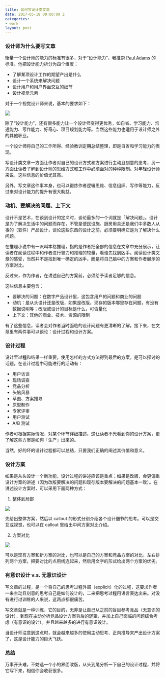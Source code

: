 ```yaml
---
title: 如何写设计类文章
date: 2017-05-18 00:00:00 Z
categories:
- work
layout: post
---
```


### 设计师为什么要写文章

衡量一个设计师的能力的标准有很多，对于“设计能力”，我推崇 [Paul Adams](http://twitter.com/padday) 的标准。他把设计能力拆分为四个维度：

* 了解某项设计工作的期望产出是什么
* 设计一个系统来解决问题
* 设计用户和用户界面交互的细节
* 设计视觉元素

对于一个视觉设计师来说，基本的要求如下：

![](https://general-1258275882.cos.ap-chengdu.myqcloud.com/writing01.jpg)

除了“设计能力”，还有很多能力让一个设计师变得更优秀，如自省、学习能力、沟通能力、写作能力、好奇心、项目规划能力等。当然这些能力也适用于设计师之外的其他职业。

一个设计师将自己的工作所得、经验教训定期总结整理，即是自省和学习能力的表现。

写设计类文章一方面让作者对自己的设计方式和方案进行主动且刻意的思考，另一方面让读者了解到设计师的思维方式和工作中必须面对的种种限制。对年轻设计师来说，这些信息的价值尤其高。

另外，写文章这件事本身，也可以锻炼作者逻辑思维、信息组织、写作等能力，反过来对设计能力的提升有很大助益。

### 动机、要解决的问题、上下文

设计不是艺术，在谈到设计的定义时，谈论最多的一个词就是「解决问题」。设计是为了解决生活中的问题而存在，不管是便民设施、厨房用具还是我们中多数人从事的（软件）产品设计，谈论这些东西的设计之前，必须要明确它是为了解决什么问题。

在推理小说中有一派叫本格推理，指的是作者把全部的信息在文章中充分展示，让读者在阅读过程中和作者进行智力和推理的较量，看谁先找到凶手。阅读设计类文章的感受，当然并不是找到唯一确定的凶手，而是将自己脑中的方案和作者展示的方案对比。

反过来，作为作者，在讲述自己的方案前，必须给予读者足够的信息。

这些信息主要包含：

* 要解决的问题：在数字产品设计里，这包含用户的问题和商业的问题
* 动机：是从头设计还是改版，如果是改版，现存的版本哪里存在问题，有没有数据说明等；改版或设计的目标是什么，可否量化
* 上下文：其他的商业、技术、资源的限制

有了这些信息，读者会对作者当时面临的设计问题有更清晰的了解。接下来，在文章里有两件事可以谈论：设计过程和设计方案。

### 设计过程

设计里过程和结果一样重要，使用怎样的方式方法得到最后的方案，是可以探讨的话题。在设计过程中可能进行的活动有：

* 用户访谈
* 现场调查
* 竞品分析
* 头脑风暴
* 草图、方案推导
* 原型制作
* 专家评审
* 用户测试
* A/B 测试

作者可根据实际情况，对某个环节详细描述，这让读者不光看到你的设计方案，更了解这些方案是如何「生产」出来的。

当然，好的坏的设计过程都可以总结，只要我们正确的阐述其价值和意义。

### 设计方案

如果是从头设计一个新功能，设计过程的讲述应该是重点；如果是改版，会更偏重设计方案的讲述（因为改版要解决的问题和现存版本要解决的问题基本一致）。在讲述设计方案时，可以采用下面两种方式：

 1. 整体到局部

![](https://general-1258275882.cos.ap-chengdu.myqcloud.com/writing02.jpg)

先给出整体方案，然后以 callout 的形式分别介绍各个设计细节的思考。可以是交互或视觉，也可以在 callout 里给出中间方案对比介绍。

 2. 方案对比

![](https://general-1258275882.cos.ap-chengdu.myqcloud.com/writing03.jpg)

可以是现有方案和新方案的对比，也可以是自己的方案和竞品方案的对比。左右排列两个方案，把要对比的点用线连起来，然后用文字的形式给出两个方案的优劣。

### 有意识设计 v.s. 无意识设计

写文章的过程，是一个将自己的思考过程外部（explicit）化的过程，这要求作者一来主动且刻意的思考自己是如何设计的，二来把思考过程用语言表达出来。对没有进行过训练的人来说，这两点都很痛苦。

写文章就是一种训练，它的目的，无非是让自己从之前的盲目参考竞品（无意识的设计），到现在主动分析竞品设计方案背后的逻辑，并加上自己面临的问题综合考虑（有意识的设计）。并且越来越多的进行有意识设计。

当设计师注意到这点时，就会越来越多的使用主动思考、正向推导来产出设计方案了，这是设计能力的巨大飞跃。

### 总结

万事开头难，不妨选一个小的界面改版，从头到尾分析一下自己的设计过程，并将它写下来，相信你会收获很多。

